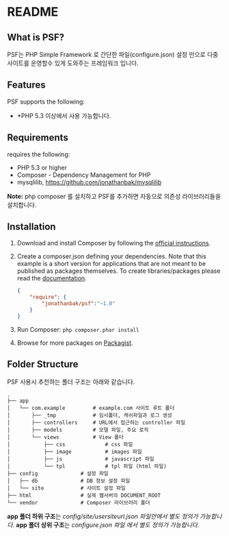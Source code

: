 README
======

What is PSF?
------------

PSF는 PHP Simple Framework 로 간단한 파일(configure.json) 설정 만으로 다중 사이트를 운영할수 있게 도와주는 프레임워크 입니다.


Features
--------

PSF supports the following:

* *PHP 5.3 이상에서 사용 가능합니다.  

Requirements
------------

requires the following:

* PHP 5.3 or higher
* Composer - Dependency Management for PHP
* mysqlilib, https://github.com/jonathanbak/mysqlilib

**Note:**
php composer 를 설치하고 PSF를 추가하면 자동으로 의존성 라이브러리들을 설치합니다.

Installation
------------

1. Download and install Composer by following the [official instructions](https://getcomposer.org/download/).
2. Create a composer.json defining your dependencies. Note that this example is
a short version for applications that are not meant to be published as packages
themselves. To create libraries/packages please read the
[documentation](https://getcomposer.org/doc/02-libraries.md).

    ``` json
    {
        "require": {
            "jonathanbak/psf":"~1.0"
        }
    }
    ```

3. Run Composer: `php composer.phar install`
4. Browse for more packages on [Packagist](https://packagist.org).


Folder Structure
-------------------

PSF 사용시 추천하는 폴더 구조는 아래와 같습니다. 

    .
    ├── app
    │   └── com.example         # example.com 사이트 루트 폴더
    │       ├── _tmp            # 임시폴더, 캐쉬파일과 로그 생성
    │       ├── controllers     # URL에서 접근하는 controller 파일
    │       ├── models          # 모델 파일, 주요 로직
    │       └── views           # View 폴더
    │           ├── css             # css 파일
    │           ├── image           # images 파일
    │           ├── js              # javascript 파일
    │           └── tpl             # tpl 파일 (html 파일)
    ├── config              # 설정 파일
    │   ├── db              # DB 정보 설정 파일
    │   └── site            # 사이트 설정 파일
    ├── html                # 실제 웹서버의 DOCUMENT_ROOT
    └── vendor              # Composer 라이브러리 폴더
    
**app 폴더 하위 구조**는 *config/site/usersiteurl.json 파일안에서 별도 정의가 가능합니다.*
**app 폴더 상위 구조**는 *configure.json 파일 에서 별도 정의가 가능합니다.*